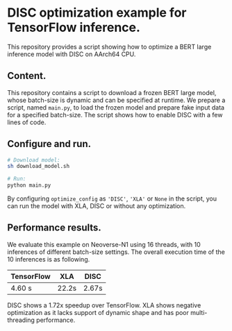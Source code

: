 # DISC optimization example for TensorFlow inference.

This repository provides a script showing how to optimize a BERT large inference
model with DISC on AArch64 CPU.


## Content.

This repository contains a script to download a frozen BERT large model, whose
batch-size is dynamic and can be specified at runtime. We prepare a script,
named `main.py`, to load the frozen model and prepare fake input data for a
specified batch-size. The script shows how to enable DISC with a few lines of
code.


## Configure and run.

```bash
# Download model:
sh download_model.sh

# Run:
python main.py
```

By configuring `optimize_config` as `'DISC'`, `'XLA'` or `None` in the script,
you can run the model with XLA, DISC or without any optimization.


## Performance results.

We evaluate this example on Neoverse-N1 using 16 threads, with 10
inferences of different batch-size settings. The overall execution time of the
10 inferences is as following.

| TensorFlow  |    XLA    |    DISC    |
|-------------|-----------|------------|
|   4.60 s    |   22.2s   |    2.67s   |

DISC shows a 1.72x speedup over TensorFlow. XLA shows negative optimization as
it lacks support of dynamic shape and has poor multi-threading performance.
